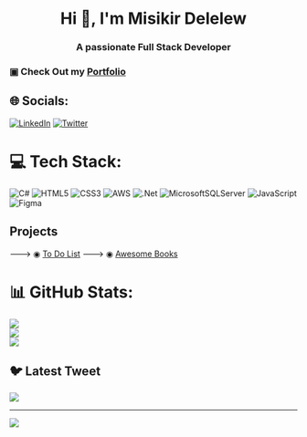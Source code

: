 <h1 align="center">Hi 👋, I'm Misikir Delelew</h1>
<h3 align="center">A passionate Full Stack Developer</h3>
<h3 Currently enrolled in Microverse.</h3>
▣ Check Out my <a href="https://misikirdelelew.github.io/myportfolio.io/">Portfolio</a>


## 🌐 Socials:
[![LinkedIn](https://img.shields.io/badge/LinkedIn-%230077B5.svg?logo=linkedin&logoColor=white)](https://linkedin.com/in/https://linkedin.com/in/https://www.linkedin.com/in/misikir-delelew-114a5946) [![Twitter](https://img.shields.io/badge/Twitter-%231DA1F2.svg?logo=Twitter&logoColor=white)](https://twitter.com/https://twitter.com/https://twitter.com/misikirdelelew) 

# 💻 Tech Stack:
![C#](https://img.shields.io/badge/c%23-%23239120.svg?style=for-the-badge&logo=c-sharp&logoColor=white) ![HTML5](https://img.shields.io/badge/html5-%23E34F26.svg?style=for-the-badge&logo=html5&logoColor=white) ![CSS3](https://img.shields.io/badge/css3-%231572B6.svg?style=for-the-badge&logo=css3&logoColor=white) ![AWS](https://img.shields.io/badge/AWS-%23FF9900.svg?style=for-the-badge&logo=amazon-aws&logoColor=white) ![.Net](https://img.shields.io/badge/.NET-5C2D91?style=for-the-badge&logo=.net&logoColor=white) ![MicrosoftSQLServer](https://img.shields.io/badge/Microsoft%20SQL%20Sever-CC2927?style=for-the-badge&logo=microsoft%20sql%20server&logoColor=white) ![JavaScript](https://img.shields.io/badge/javascript-%23323330.svg?style=for-the-badge&logo=javascript&logoColor=%23F7DF1E) 	![Figma](https://img.shields.io/badge/figma-%23F24E1E.svg?style=for-the-badge&logo=figma&logoColor=white)

## Projects

 ---> ◉ <a href="https://misikirdelelew.github.io/to-do-list/dist/">To Do List</a>
 ---> ◉ <a href="https://misikirdelelew.github.io/awesome-book/">Awesome Books</a>


# 📊 GitHub Stats:
![](https://github-readme-stats.vercel.app/api?username=misikirdelelew&theme=dark&hide_border=false&include_all_commits=false&count_private=false)<br/>
![](https://github-readme-streak-stats.herokuapp.com/?user=misikirdelelew&theme=dark&hide_border=false)<br/>
![](https://github-readme-stats.vercel.app/api/top-langs/?username=misikirdelelew&theme=dark&hide_border=false&include_all_commits=false&count_private=false&layout=compact)

## 🐦 Latest Tweet
[![](https://gtce.itsvg.in/api?username=https://twitter.com/https://twitter.com/misikirdelelew)](https://github.com/VishwaGauravIn/github-twitter-card-embed)

---
[![](https://visitcount.itsvg.in/api?id=misikirdelelew&icon=0&color=0)](https://visitcount.itsvg.in)

<!-- Proudly created with GPRM ( https://gprm.itsvg.in ) -->
